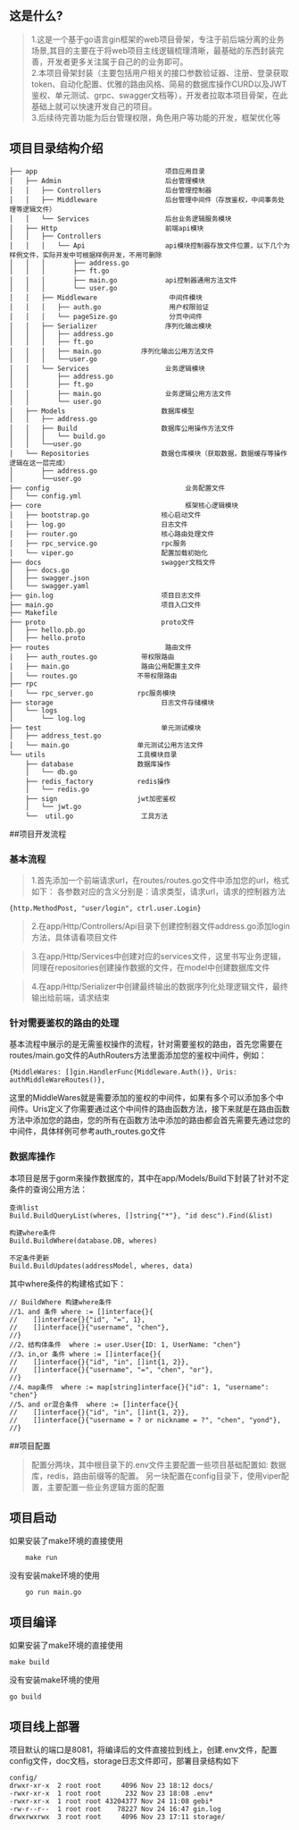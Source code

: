 ## 这是什么?
>   1.这是一个基于go语言gin框架的web项目骨架，专注于前后端分离的业务场景,其目的主要在于将web项目主线逻辑梳理清晰，最基础的东西封装完善，开发者更多关注属于自己的的业务即可。  
>   2.本项目骨架封装（主要包括用户相关的接口参数验证器、注册、登录获取token、自动化配置、优雅的路由风格、简易的数据库操作CURD以及JWT鉴权、单元测试、grpc、swagger文档等），开发者拉取本项目骨架，在此基础上就可以快速开发自己的项目。  
>   3.后续待完善功能为后台管理权限，角色用户等功能的开发，框架优化等

## 项目目录结构介绍
```jsunicoderegexp
├── app                                项目应用目录
│   ├── Admin                          后台管理模块
│   │   ├── Controllers                后台管理控制器  
│   │   ├── Middleware                 后台管理中间件（存放鉴权，中间事务处理等逻辑文件）
│   │   └── Services                   后台业务逻辑服务模块
│   ├── Http                           前端api模块
│   │   ├── Controllers          
│   │   │   └── Api                    api模块控制器存放文件位置，以下几个为样例文件，实际开发中可根据样例开发，不用可删除
│   │   │       ├── address.go           
│   │   │       ├── ft.go
│   │   │       ├── main.go            api控制器通用方法文件
│   │   │       └── user.go
│   │   ├── Middleware                  中间件模块
│   │   │   ├── auth.go                 用户权限验证
│   │   │   └── pageSize.go             分页中间件       
│   │   ├── Serializer                 序列化输出模块
│   │   │   ├── address.go
│   │   │   ├── ft.go
│   │   │   ├── main.go          序列化输出公用方法文件
│   │   │   └──user.go
│   │   └── Services                   业务逻辑模块
│   │       ├── address.go
│   │       ├── ft.go
│   │       ├── main.go                业务逻辑公用方法文件
│   │       └── user.go
│   ├── Models                        数据库模型
│   │   ├── address.go
│   │   ├── Build                     数据库公用操作方法文件
│   │   │   └── build.go
│   │   └──user.go
│   └── Repositories                  数据仓库模块（获取数据，数据缓存等操作逻辑在这一层完成）
│       ├── address.go
│       └──user.go
├── config                                  业务配置文件
│   └── config.yml
├── core                                    框架核心逻辑模块
│   ├── bootstrap.go                  核心启动文件 
│   ├── log.go                        日志文件
│   ├── router.go                     核心路由处理文件
│   ├── rpc_service.go                rpc服务  
│   └── viper.go                      配置加载初始化  
├── docs                              swagger文档文件
│   ├── docs.go
│   ├── swagger.json
│   └── swagger.yaml
├── gin.log                           项目日志文件
├── main.go                           项目入口文件
├── Makefile
├── proto                             proto文件
│   ├── hello.pb.go
│   ├── hello.proto
├── routes                             路由文件
│   ├── auth_routes.go           带权限路由
│   ├── main.go                  路由公用配置主文件
│   └── routes.go               不带权限路由
├── rpc
│   └── rpc_server.go           rpc服务模块
├── storage                           日志文件存储模块
│   └── logs
│       └── log.log
├── test                              单元测试模块
│   ├── address_test.go
│   └── main.go                 单元测试公用方法文件
└── utils                       工具模块目录
    ├── database                数据库操作
    │   └── db.go
    ├── redis_factory           redis操作
    │   └── redis.go
    ├── sign                    jwt加密鉴权
    │   └── jwt.go
    └──  util.go                 工具方法

```
##项目开发流程
### 基本流程
>   1.首先添加一个前端请求url，在routes/routes.go文件中添加您的url，格式如下：
各参数对应的含义分别是：请求类型，请求url，请求的控制器方法
```code
{http.MethodPost, "user/login", ctrl.user.Login}
```
>   2.在app/Http/Controllers/Api目录下创建控制器文件address.go添加login方法，具体请看项目文件

>   3.在app/Http/Services中创建对应的services文件，这里书写业务逻辑，同理在repositories创建操作数据的文件，在model中创建数据库文件

>   4.在app/Http/Serializer中创建最终输出的数据序列化处理逻辑文件，最终输出给前端，请求结束
### 针对需要鉴权的路由的处理
基本流程中展示的是无需鉴权操作的流程，针对需要鉴权的路由，首先您需要在routes/main.go文件的AuthRouters方法里面添加您的鉴权中间件，例如：
```code
{MiddleWares: []gin.HandlerFunc{Middleware.Auth()}, Uris: authMiddleWareRoutes()},
```
这里的MiddleWares就是需要添加的鉴权的中间件，如果有多个可以添加多个中间件。Uris定义了你需要通过这个中间件的路由函数方法，接下来就是在路由函数方法中添加您的路由，您的所有在函数方法中添加的路由都会首先需要先通过您的中间件，具体样例可参考auth_routes.go文件
### 数据库操作
本项目是居于gorm来操作数据库的，其中在app/Models/Build下封装了针对不定条件的查询公用方法：
```code
查询list
Build.BuildQueryList(wheres, []string{"*"}, "id desc").Find(&list)

构建where条件
Build.BuildWhere(database.DB, wheres)

不定条件更新
Build.BuildUpdates(addressModel, wheres, data)
```
其中where条件的构建格式如下：

```code
// BuildWhere 构建where条件
//1、and 条件 where := []interface{}{
//    []interface{}{"id", "=", 1},
//    []interface{}{"username", "chen"},
//}
//2、结构体条件  where := user.User{ID: 1, UserName: "chen"}
//3、in,or 条件 where := []interface{}{
//    []interface{}{"id", "in", []int{1, 2}},
//    []interface{}{"username", "=", "chen", "or"},
//}
//4、map条件  where := map[string]interface{}{"id": 1, "username": "chen"}
//5、and or混合条件  where := []interface{}{
//    []interface{}{"id", "in", []int{1, 2}},
//    []interface{}{"username = ? or nickname = ?", "chen", "yond"},
//}
```
##项目配置
>配置分两块，其中根目录下的.env文件主要配置一些项目基础配置如: 数据库，redis，路由前缀等的配置。
>另一块配置在config目录下，使用viper配置，主要配置一些业务逻辑方面的配置

## 项目启动
如果安装了make环境的直接使用
```shell
    make run
```
没有安装make环境的使用
```shell
    go run main.go
```
## 项目编译
如果安装了make环境的直接使用
```shell
make build
```
没有安装make环境的使用
```shell
go build
```
## 项目线上部署
项目默认的端口是8081，将编译后的文件直接拉到线上，创建.env文件，配置config文件，doc文档，storage日志文件即可，部署目录结构如下
```shell
config/
drwxr-xr-x  2 root root     4096 Nov 23 18:12 docs/
-rwxr-xr-x  1 root root      232 Nov 23 18:08 .env*
-rwxr-xr-x  1 root root 43204377 Nov 24 11:08 gebi*
-rw-r--r--  1 root root    78227 Nov 24 16:47 gin.log
drwxrwxrwx  3 root root     4096 Nov 23 17:11 storage/
```
